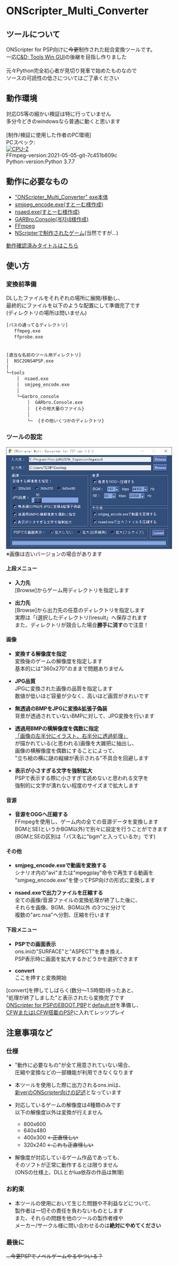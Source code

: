 # ONScripter_Multi_Converter
## ツールについて
 ONScripter for PSP向けに~~今更~~制作された総合変換ツールです。<br>
 一応[C&D; Tools Win GUI](https://web.archive.org/web/20170419120050fw_/http://www.geocities.jp/stm_torm/ons/tool.html)の後継を目指し作りました<br>
 <br>
 元々Python完全初心者が見切り発車で始めたものなので<br>
 ソースの可読性の低さについてはご了承ください<br>

## 動作環境
 対応OS等の細かい検証は特に行っていません<br>
 多分今どきのwindowsなら普通に動くと思います<br>
 <br>
 [制作/検証に使用した作者のPC環境]<br>
 PCスペック:<br>
 [![CPU-Z](https://valid.x86.fr/cache/banner/cgwavn-2.png)](https://valid.x86.fr/cgwavn)<br>
 FFmpeg-version:2021-05-05-git-7c451b609c<br>
 Python-version:Python 3.7.7<br>

## 動作に必要なもの
 - ["ONScripter_Multi_Converter" exe本体](https://github.com/Prince-of-sea/ONScripter_Multi_Converter/releases/latest)
 - [smjpeg_encode.exe(すとーむ様作成)](http://web.archive.org/web/20130203074100/http://www.geocities.jp/stm_torm/ons/smjpeg4.zip)
 - [nsaed.exe(すとーむ様作成)](https://web.archive.org/web/20130328141650/http://www.geocities.jp/stm_torm/nsaed2.zip)
 - [GARBro.Console(게지네様作成)](https://drive.google.com/file/d/1gH9nNRxaz8GexN0B1hWyUc3o692bkWXX/view)
 - [FFmpeg](https://www.gyan.dev/ffmpeg/builds/ffmpeg-release-full.7z)
 - [NScripterで制作されたゲーム](https://erogamescape.dyndns.org/~ap2/ero/toukei_kaiseki/attlist.php?att[66]=on)(当然ですが...)

[動作確認済みタイトルはこちら](./TITLELIST.md)

## 使い方
### 変換前準備
 DLしたファイルをそれぞれの場所に展開/移動し、<br>
 最終的にファイルを以下のような配置にして準備完了です<br>
 (ディレクトリの場所は問いません)
```
[パスの通ってるディレクトリ]
   ffmpeg.exe
   ffprobe.exe


[適当な名前のツール用ディレクトリ]
│  NSC2ONS4PSP.exe
│  
└─tools
    │  nsaed.exe
    │  smjpeg_encode.exe
    │
    └─Garbro_console
        │  GARbro.Console.exe
        │  {その他大量のファイル}
        │
        └─  {その他いくつかのディレクトリ}
```

### ツールの設定
 [![インターフェース](./tools/md_ui.png)](./tools/md_ui_full.png)<br>
 ※画像は古いバージョンの場合があります<br>

#### 上段メニュー
 - **入力先**<br>
[Browse]からゲーム用ディレクトリを指定します<br>

 - **出力先**<br>
[Browse]から出力先の任意のディレクトリを指定します<br>
実際は「(選択したディレクトリ)\result」へ保存されます<br>
また、ディレクトリが競合した場合**勝手に消す**ので注意！<br>

#### 画像
 - **変換する解像度を指定**<br>
 変換後のゲームの解像度を指定します<br>
 基本的には"360x270"のままで問題ありません<br>

 - **JPG品質**<br>
 JPGに変換された画像の品質を指定します<br>
 数値が低いほど容量が少なく、高いほど画質がきれいです<br>

 - **無透過のBMPをJPGに変換&拡張子偽装**<br>
 背景が透過されていないBMPに対して、JPG変換を行います<br>

 - **透過用BMPの横解像度を偶数に指定**<br>
 [「画像の左半分にイラスト、右半分に透過処理」](http://binaryheaven.ivory.ne.jp/o_show/nscripter/syo/05.htm)<br>
 が描かれている(と思われる)画像を大雑把に抽出し、<br>
 画像の横解像度を偶数にすることによって、<br>
 "立ち絵の横に謎の縦線が表示される"不具合を回避します<br>

 - **表示が小さすぎる文字を強制拡大**<br>
 PSPで表示する際に小さすぎて読めないと思われる文字を<br>
 強制的に文字が潰れない程度のサイズまで拡大します<br>

#### 音源
 - **音源をOGGへ圧縮する**<br>
 FFmpegを使用し、ゲーム内の全ての音源データを変換します<br>
 BGMとSE(というかBGM以外)で別々に設定を行うことができます<br>
 (BGMとSEの区別は「パス名に"bgm"と入っているか」です)<br>

#### その他
 - **smjpeg_encode.exeで動画を変換する**<br>
 シナリオ内の"avi"または"mpegplay"命令で再生する動画を<br>
 "smjpeg_encode.exe"を使ってPSP向けの形式に変換します<br>

 - **nsaed.exeで出力ファイルを圧縮する**<br>
 全ての画像/音源ファイルの変換処理が終了した後に、<br>
 それらを画像、BGM、BGM以外 の3つに分けて <br>
 複数の"arc.nsa"へ分割、圧縮を行います<br>

#### 下段メニュー
 - **PSPでの画面表示**<br>
 ons.iniの"SURFACE"と"ASPECT"を書き換え、<br>
 PSP表示時に画面を拡大するかどうかを選択できます<br>

 - **convert**<br>
 ここを押すと変換開始<br>

[convert]を押してしばらく(数分～1.5時間)待ったあと、<br>
"処理が終了しました"と表示されたら変換完了です<br>
[ONScripter for PSPのEBOOT.PBP](https://archive.org/download/ons.-7z/Old%20Versions/onscripter-20110111_psp.zip)と[default.ttf](https://www.google.com/search?q=PSP+default.ttf)を準備し、<br>
[CFWまたはLCFW搭載のPSP](https://www.google.com/search?q=PSP+CFW6.61+ME%2FLME)に入れてレッツプレイ<br>

## 注意事項など
### 仕様
 - "動作に必要なもの"が全て用意されていない場合、<br>
 圧縮や変換などの一部機能が利用できなくなります<br>

 - 本ツールを使用した際に出力されるons.iniは、<br>
 [新verのONScripter向けの記述](https://web.archive.org/web/20100709172750fw_/http://blog.livedoor.jp/tormtorm/archives/51520243.html)となっています<br>

 - 対応しているゲームの解像度は4種類のみです<br>
 以下の解像度以外は変換が行えません<br>
    - 800x600
    - 640x480
    - 400x300 ~~←正直怪しい~~
    - 320x240 ~~←これも正直怪しい~~
  
 - 解像度が対応しているゲーム作品であっても、<br>
 そのソフトが正常に動作するとは限りません<br>
 (ONSの仕様上、DLLとかlua依存の作品は無理)<br>

### お約束
 - 本ツールの使用において生じた問題や不利益などについて、<br>
 製作者は一切その責任を負わないものとします<br>
 また、それらの問題を他のツールの製作者様や<br>
 メーカー/サークル様に問い合わせるのは**絶対にやめてください**<br>

### 最後に
~~...今更PSPでノベルゲームやるやついる？~~<br>